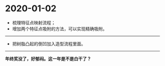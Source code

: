 # 2020-01-02

- 梳理特征点映射流程；
- 增加两个特征点吸附的方法，可以实现精确吸附。

---

- 把树脂凸起的倒凹加入造型流程里面。

---

**年终奖没了，好郁闷。这一年是不是白干了？**